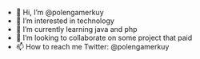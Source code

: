 - 👋 Hi, I’m @polengamerkuy
- 👀 I’m interested in technology
- 🌱 I’m currently learning java and php
- 💞️ I’m looking to collaborate on some project that paid
- 📫 How to reach me Twitter: @polengamerkuy

<!---
polengamerkuy/polengamerkuy is a ✨ special ✨ repository because its `README.md` (this file) appears on your GitHub profile.
You can click the Preview link to take a look at your changes.
--->

